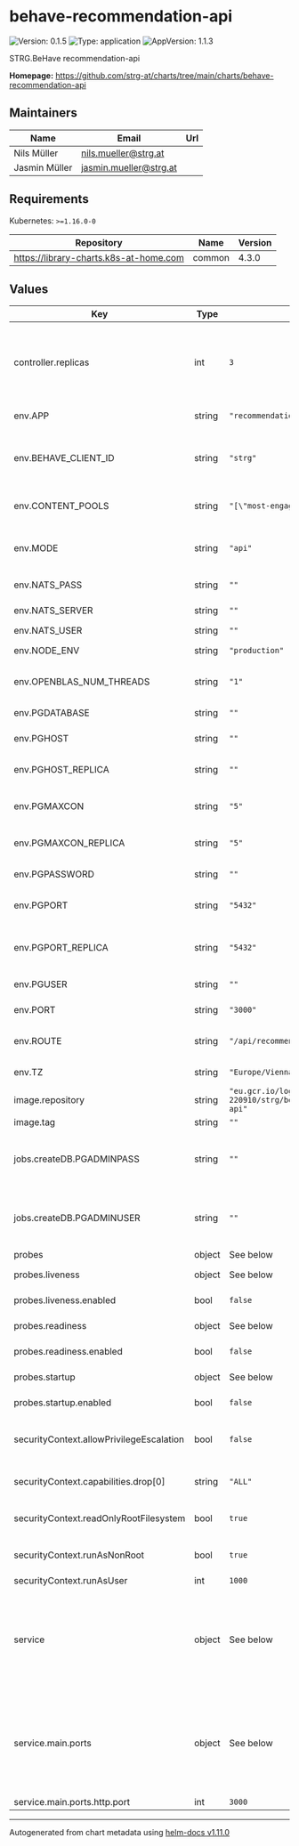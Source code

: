 # behave-recommendation-api

![Version: 0.1.5](https://img.shields.io/badge/Version-0.1.5-informational?style=flat-square) ![Type: application](https://img.shields.io/badge/Type-application-informational?style=flat-square) ![AppVersion: 1.1.3](https://img.shields.io/badge/AppVersion-1.1.3-informational?style=flat-square)

STRG.BeHave recommendation-api

**Homepage:** <https://github.com/strg-at/charts/tree/main/charts/behave-recommendation-api>

## Maintainers

| Name | Email | Url |
| ---- | ------ | --- |
| Nils Müller | <nils.mueller@strg.at> |  |
| Jasmin Müller | <jasmin.mueller@strg.at> |  |

## Requirements

Kubernetes: `>=1.16.0-0`

| Repository | Name | Version |
|------------|------|---------|
| https://library-charts.k8s-at-home.com | common | 4.3.0 |

## Values

| Key | Type | Default | Description |
|-----|------|---------|-------------|
| controller.replicas | int | `3` | Number of desired pods. We use 3 minimum to assure no outage durring rollout/preemtible node restarts |
| env.APP | string | `"recommendation-api"` | The application identifier |
| env.BEHAVE_CLIENT_ID | string | `"strg"` | beHave client id used in logging reference aswel as in NATS message routing |
| env.CONTENT_POOLS | string | `"[\"most-engaged\"]"` | The configured content pools, order matters |
| env.MODE | string | `"api"` | The deployment mode can either be `api` or `train-loop`` |
| env.NATS_PASS | string | `""` | the nats password |
| env.NATS_SERVER | string | `""` | the nats server address |
| env.NATS_USER | string | `""` | the nats user |
| env.NODE_ENV | string | `"production"` | The default node environment |
| env.OPENBLAS_NUM_THREADS | string | `"1"` | Openblas config - the number of threads to use |
| env.PGDATABASE | string | `""` | The postgres database name |
| env.PGHOST | string | `""` | The postgres host ip or FQDN |
| env.PGHOST_REPLICA | string | `""` | The postgres replica host ip or FQDN |
| env.PGMAXCON | string | `"5"` | The postgres number of connections |
| env.PGMAXCON_REPLICA | string | `"5"` | The postgres replica number of connections |
| env.PGPASSWORD | string | `""` | The postgres password |
| env.PGPORT | string | `"5432"` | The postgres port to connect default to 5432 |
| env.PGPORT_REPLICA | string | `"5432"` | The postgres replica port to connect default to 5432 |
| env.PGUSER | string | `""` | The postgres user |
| env.PORT | string | `"3000"` | The application port |
| env.ROUTE | string | `"/api/recommendation"` | The default route to listen for requests |
| env.TZ | string | `"Europe/Vienna"` | The timezone in the container |
| image.repository | string | `"eu.gcr.io/logical-sled-220910/strg/behave/recommendation-api"` | image repository |
| image.tag | string | `""` | image tag |
| jobs.createDB.PGADMINPASS | string | `""` | The postgres admin password to setup the database - must be set! |
| jobs.createDB.PGADMINUSER | string | `""` | The postgres admin user to setup the database - must be set! |
| probes | object | See below | [[ref]](https://kubernetes.io/docs/tasks/configure-pod-container/configure-liveness-readiness-startup-probes/) |
| probes.liveness | object | See below | Liveness probe configuration |
| probes.liveness.enabled | bool | `false` | Enable the liveness probe |
| probes.readiness | object | See below | Redainess probe configuration |
| probes.readiness.enabled | bool | `false` | Enable the readiness probe |
| probes.startup | object | See below | Startup probe configuration |
| probes.startup.enabled | bool | `false` | Enable the startup probe |
| securityContext.allowPrivilegeEscalation | bool | `false` | do not allow privilege escalation for security reasons |
| securityContext.capabilities.drop[0] | string | `"ALL"` | drop all privileges as we dont need them |
| securityContext.readOnlyRootFilesystem | bool | `true` | set root fs to read only for security reasons |
| securityContext.runAsNonRoot | bool | `true` | do not run as root for security reasons |
| securityContext.runAsUser | int | `1000` | run as user with <id> |
| service | object | See below | Configure the services for the chart here. Additional services can be added by adding a dictionary key similar to the 'main' service. |
| service.main.ports | object | See below | Configure the Service port information here. Additional ports can be added by adding a dictionary key similar to the 'http' service. |
| service.main.ports.http.port | int | `3000` | The port number |

----------------------------------------------
Autogenerated from chart metadata using [helm-docs v1.11.0](https://github.com/norwoodj/helm-docs/releases/v1.11.0)
